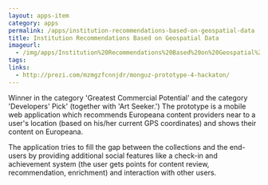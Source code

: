 ```yaml
---
layout: apps-item
category: apps
permalink: /apps/institution-recommendations-based-on-geospatial-data
title: Institution Recommendations Based on Geospatial Data
imageurl:
  - /img/apps/Institution%20Recommendations%20Based%20on%20Geospatial%20Data/Institution_Recommendations_Based_on_Geospatial_Data.fw.png
tags:
links:
  - http://prezi.com/mzmgzfcnnjdr/monguz-prototype-4-hackaton/
---
```


Winner in the category 'Greatest Commercial Potential' and the category 'Developers' Pick' (together with 'Art Seeker.') The prototype is a mobile web application which recommends Europeana content providers near to a user's location (based on his/her current GPS coordinates) and shows their content on Europeana. 

The application tries to fill the gap between the collections and the end-users by providing additional social features like a check-in and achievement system (the user gets points for content review, recommendation, enrichment) and interaction with other users.
